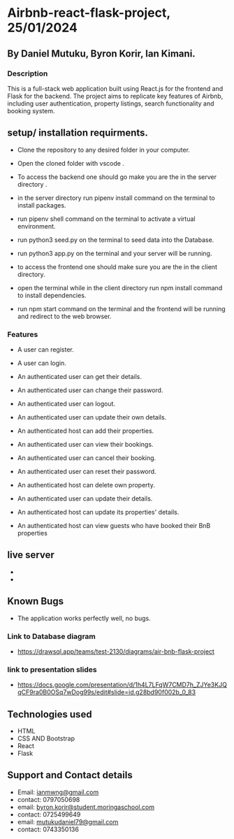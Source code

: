 # Airbnb-react-flask-project, 25/01/2024
## By Daniel Mutuku, Byron Korir, Ian Kimani.

### Description
This is a full-stack web application built using React.js for the frontend and Flask for the backend. 
The project aims to replicate key features of Airbnb, including user authentication, property listings, 
search functionality and booking system.

## setup/ installation requirments.
- Clone the repository to any desired folder in your computer. 

- Open the cloned folder with vscode .

- To access the backend one should go make you are the in the server directory .

- in the server directory run pipenv install command on the terminal to install packages.

- run pipenv shell command on the terminal to activate a virtual environment.

- run python3 seed.py on the terminal to seed data into the Database.

- run python3 app.py on the terminal and your server will be running.

- to access the frontend one should make sure you are the in the client directory.

- open the terminal while in the client directory run npm install command to install dependencies.

- run npm start command on the terminal and the frontend will be running and redirect to the web browser.

### Features
- A user can register.

- A user can login.

- An authenticated user can get their details.

- An authenticated user can change their password.

- An authenticated user can logout.

- An authenticated user can update their own details.

- An authenticated host can add their properties.

- An authenticated user can view their bookings.

- An authenticated user can cancel their booking.

- An authenticated user can reset their password.

- An authenticated host can delete own property.

- An authenticated user can update their details.

- An authenticated host can update its properties' details.

- An authenticated host can view guests who have booked their BnB properties

## live server
-

-

## Known Bugs
- The application works perfectly well, no bugs.

### Link to Database diagram

- https://drawsql.app/teams/test-2130/diagrams/air-bnb-flask-project

### link to presentation slides
- https://docs.google.com/presentation/d/1h4L7LFqW7CMD7h_ZJYe3KJQqCF9ra0B0OSq7wDog99s/edit#slide=id.g28bd90f002b_0_83

## Technologies used
- HTML
- CSS AND Bootstrap
- React
- Flask

## Support and Contact details
- Email: ianmwng@gmail.com
- contact: 0797050698
- email: byron.korir@student.moringaschool.com 
- contact: 0725499649
- email: mutukudaniel79@gmail.com
- contact: 0743350136
